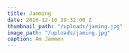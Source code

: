 ```yaml
---
title: Jamming
date: 2016-12-10 19:32:00 Z
thumbnail_path: "/uploads/jaming.jpg"
image_path: "/uploads/jaming.jpg"
caption: Am Jammen
---
```


